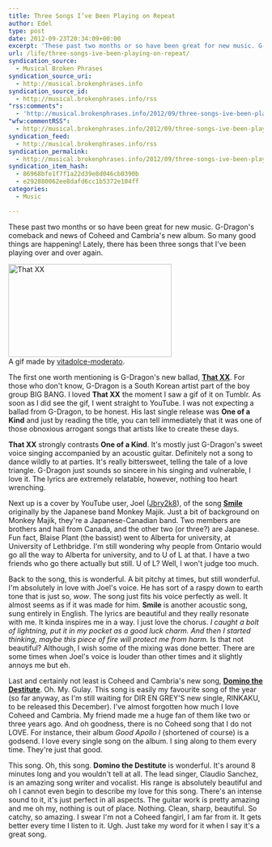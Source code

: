 ```yaml
---
title: Three Songs I’ve Been Playing on Repeat
author: Edel
type: post
date: 2012-09-23T20:34:09+00:00
excerpt: 'These past two months or so have been great for new music. G-Dragon&rsquo;s comeback and news of Coheed and Cambria&rsquo;s new album. So many good things are happening! Lately, there has been three songs that I&rsquo;ve been playing over and over again. A gif made by vitadolce-moderato. The first one worth mentioning is G-Dragon&rsquo;s new [...]'
url: /life/three-songs-ive-been-playing-on-repeat/
syndication_source:
  - Musical Broken Phrases
syndication_source_uri:
  - http://musical.brokenphrases.info
syndication_source_id:
  - http://musical.brokenphrases.info/rss
"rss:comments":
  - 'http://musical.brokenphrases.info/2012/09/three-songs-ive-been-playing-on-repeat/#comments'
"wfw:commentRSS":
  - http://musical.brokenphrases.info/2012/09/three-songs-ive-been-playing-on-repeat/feed/
syndication_feed:
  - http://musical.brokenphrases.info/rss
syndication_permalink:
  - http://musical.brokenphrases.info/2012/09/three-songs-ive-been-playing-on-repeat/
syndication_item_hash:
  - 86968bfe1f7f1a22d39e8d046cb0390b
  - e292880062ee8dafd6cc1b5372e104ff
categories:
  - Music

---
```

These past two months or so have been great for new music. G-Dragon's comeback and news of Coheed and Cambria's new album. So many good things are happening! Lately, there has been three songs that I've been playing over and over again.

<div class="left">
  <div class="picture" style="width:322px;">
    <a href="http://25.media.tumblr.com/tumblr_m9mm9c6ufp1qarjfpo1_500.gif"><img src="http://25.media.tumblr.com/tumblr_m9mm9c6ufp1qarjfpo1_500.gif" width="322" height="184" alt="That XX" /></a><br />A gif made by <a href="http://vitadolce-moderato.tumblr.com/">vitadolce-moderato</a>.
  </div>
</div>

The first one worth mentioning is G-Dragon's new ballad, **[That XX][1]**. For those who don't know, G-Dragon is a South Korean artist part of the boy group BIG BANG. I loved **That XX** the moment I saw a gif of it on Tumblr. As soon as I did see the gif, I went straight to YouTube. I was not expecting a ballad from G-Dragon, to be honest. His last single release was **One of a Kind** and just by reading the title, you can tell immediately that it was one of those obnoxious arrogant songs that artists like to create these days.

**That XX** strongly contrasts **One of a Kind**. It's mostly just G-Dragon's sweet voice singing accompanied by an acoustic guitar. Definitely not a song to dance wildly to at parties. It's really bittersweet, telling the tale of a love triangle. G-Dragon just sounds so sincere in his singing and vulnerable, I love it. The lyrics are extremely relatable, however, nothing too heart wrenching.

Next up is a cover by YouTube user, Joel ([Jbry2k8][2]), of the song **[Smile][3]** originally by the Japanese band Monkey Majik. Just a bit of background on Monkey Majik, they're a Japanese-Canadian band. Two members are brothers and hail from Canada, and the other two (or three?) are Japanese. Fun fact, Blaise Plant (the bassist) went to Alberta for university, at University of Lethbridge. I'm still wondering why people from Ontario would go all the way to Alberta for university, and to U of L at that. I have a two friends who go there actually but still. U of L? Well, I won't judge too much.

Back to the song, this is wonderful. A bit pitchy at times, but still wonderful. I'm absolutely in love with Joel's voice. He has sort of a raspy down to earth tone that is just so, _wow_. The song just fits his voice perfectly as well. It almost seems as if it was made for him. **Smile** is another acoustic song, sung entirely in English. The lyrics are beautiful and they really resonate with me. It kinda inspires me in a way. I just love the chorus. _I caught a bolt of lightning, put it in my pocket as a good luck charm. And then I started thinking, maybe this piece of fire will protect me from harm._ Is that not beautiful? Although, I wish some of the mixing was done better. There are some times when Joel's voice is louder than other times and it slightly annoys me but eh.

Last and certainly not least is Coheed and Cambria's new song, **[Domino the Destitute][4]**. Oh. My. Gulay. This song is easily my favourite song of the year (so far anyway, as I'm still waiting for DIR EN GREY'S new single, RINKAKU, to be released this December). I've almost forgotten how much I love Coheed and Cambria. My friend made me a huge fan of them like two or three years ago. And oh goodness, there is no Coheed song that I do not LOVE. For instance, their album _Good Apollo I_ (shortened of course) is a godsend. I love every single song on the album. I sing along to them every time. They're just that good.

This song. Oh, this song. **Domino the Destitute** is wonderful. It's around 8 minutes long and you wouldn't tell at all. The lead singer, Claudio Sanchez, is an amazing song writer and vocalist. His range is absolutely beautiful and oh I cannot even begin to describe my love for this song. There's an intense sound to it, it's just perfect in all aspects. The guitar work is pretty amazing and me oh my, nothing is out of place. Nothing. Clean, sharp, beautiful. So catchy, so amazing. I swear I'm not a Coheed fangirl, I am far from it. It gets better every time I listen to it. Ugh. Just take my word for it when I say it's a great song.




 [1]: http://musical.brokenphrases.info/2012/09/three-songs-ive-been-playing-on-repeat/www.youtube.com/watch?v=KHQNYvaZnnY
 [2]: http://youtube.com/Jbry2k8
 [3]: http://www.youtube.com/watch?v=hZf4G0FGiNs
 [4]: http://www.youtube.com/watch?v=CRoN4_kG6XM